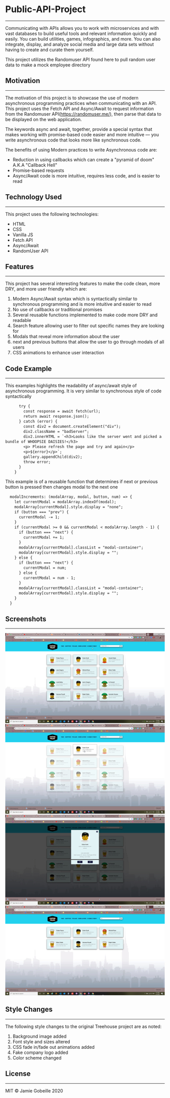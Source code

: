 # Public-API-Project

---

Communicating with APIs allows you to work with microservices and with vast databases to build useful tools and relevant information quickly and easily. You can build utilities, games, infographics, and more. You can also integrate, display, and analyze social media and large data sets without having to create and curate them yourself.

This project utilizes the Randomuser API found here to pull random user data to make a mock employee directory

## Motivation

---

The motivation of this project is to showcase the use of modern asynchronous programming practices when communicating with an API. This project uses the Fetch API and Async/Await to request information from the Randomuser API(https://randomuser.me/), then parse that data to be displayed on the web application.

The keywords async and await, together, provide a special syntax that makes working with promise-based code easier and more intuitive –– you write asynchronous code that looks more like synchronous code.

The benefits of using Modern practices to write Asynchronous code are:

- Reduction in using callbacks which can create a "pyramid of doom" A.K.A "Callback Hell"
- Promise-based requests
- Async/Await code is more intuitive, requires less code, and is easier to read

## Technology Used

---

This project uses the following technologies:

- HTML
- CSS
- Vanilla JS
- Fetch API
- Async/Await
- RandomUser API

## Features

---

This project has several interesting features to make the code clean, more DRY, and more user friendly which are:

1. Modern Async/Await syntax which is syntactically similar to synchronous programming and is more intuitive and easier to read
2. No use of callbacks or traditional promises
3. Several reusable functions implemented to make code more DRY and readable
4. Search feature allowing user to filter out specific names they are looking for
5. Modals that reveal more information about the user
6. next and previous buttons that allow the user to go through modals of all users
7. CSS animations to enhance user interaction

## Code Example

---

This examples highlights the readability of async/await style of asynchronous programming. It is very similar to synchronous style of code syntactically

```getJSON: async url => {
      try {
        const response = await fetch(url);
        return await response.json();
      } catch (error) {
        const div2 = document.createElement("div");
        div2.className = "badServer";
        div2.innerHTML = `<h3>Looks like the server went and picked a bundle of WHOOPSIE DAISIES!</h3>
        <p> Please refresh the page and try and again</p>
        <p>${error}</p>`;
        gallery.appendChild(div2);
        throw error;
      }
    }
```

This example is of a reusable function that determines if next or previous button is pressed then changes modal to the next one

```
  modalIncrements: (modalArray, modal, button, num) => {
    let currentModal = modalArray.indexOf(modal);
    modalArray[currentModal].style.display = "none";
    if (button === "prev") {
      currentModal -= 1;
    }
    if (currentModal >= 0 && currentModal < modalArray.length - 1) {
      if (button === "next") {
        currentModal += 1;
      }
      modalArray[currentModal].classList = "modal-container";
      modalArray[currentModal].style.display = "";
    } else {
      if (button === "next") {
        currentModal = num;
      } else {
        currentModal = num - 1;
      }
      modalArray[currentModal].classList = "modal-container";
      modalArray[currentModal].style.display = "";
    }
  }

```

## Screenshots

---

![Image description](images\project-5-screenshot-1.png)
![Image description](images\project-5-screenshot-2.png)
![Image description](images\project-5-screenshot-3.png)
![Image description](images\project-5-screenshot-4.png)

## Style Changes

---

The following style changes to the original Treehouse project are as noted:

1. Background image added
2. Font style and sizes altered
3. CSS fade in/fade out animations added
4. Fake company logo added
5. Color scheme changed

## License

---

MIT © Jamie Gobeille 2020
